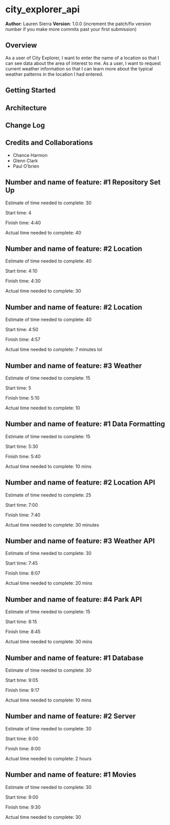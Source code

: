 # city_explorer_api

**Author**: Lauren Sierra
**Version**: 1.0.0 (increment the patch/fix version number if you make more commits past your first submission)

## Overview
As a user of City Explorer, I want to enter the name of a location so that I can see data about the area of interest to me.
As a user, I want to request current weather information so that I can learn more about the typical weather patterns in the location I had entered.

## Getting Started
<!-- What are the steps that a user must take in order to build this app on their own machine and get it running? -->

## Architecture
<!-- Provide a detailed description of the application design. What technologies (languages, libraries, etc) you're using, and any other relevant design information. -->

## Change Log
<!-- Use this area to document the iterative changes made to your application as each feature is successfully implemented. Use time stamps. Here's an examples:

01-01-2001 4:59pm - Application now has a fully-functional express server, with a GET route for the location resource. -->

## Credits and Collaborations

- Chance Harmon
- Glenn Clark
- Paul O'brien


## Number and name of feature: #1 Repository Set Up

Estimate of time needed to complete: 30

Start time: 4


Finish time: 4:40

Actual time needed to complete: 40

## Number and name of feature: #2 Location

Estimate of time needed to complete: 40

Start time: 4:10


Finish time: 4:30

Actual time needed to complete: 30

## Number and name of feature: #2 Location

Estimate of time needed to complete: 40

Start time: 4:50


Finish time: 4:57

Actual time needed to complete: 7 minutes lol

## Number and name of feature: #3 Weather

Estimate of time needed to complete: 15

Start time: 5


Finish time: 5:10

Actual time needed to complete: 10

## Number and name of feature: #1 Data Formatting

Estimate of time needed to complete: 15

Start time: 5:30


Finish time: 5:40

Actual time needed to complete: 10 mins

## Number and name of feature: #2 Location API

Estimate of time needed to complete: 25

Start time: 7:00


Finish time: 7:40

Actual time needed to complete: 30 minutes

## Number and name of feature: #3 Weather API

Estimate of time needed to complete: 30

Start time: 7:45


Finish time: 8:07

Actual time needed to complete: 20 mins

## Number and name of feature: #4 Park API

Estimate of time needed to complete: 15

Start time: 8:15


Finish time: 8:45

Actual time needed to complete: 30 mins

## Number and name of feature: #1 Database

Estimate of time needed to complete: 30

Start time: 9:05


Finish time: 9:17

Actual time needed to complete: 10 mins


## Number and name of feature: #2 Server

Estimate of time needed to complete: 30

Start time: 6:00


Finish time: 8:00

Actual time needed to complete: 2 hours

## Number and name of feature: #1 Movies

Estimate of time needed to complete: 30

Start time: 9:00


Finish time: 9:30

Actual time needed to complete: 30
